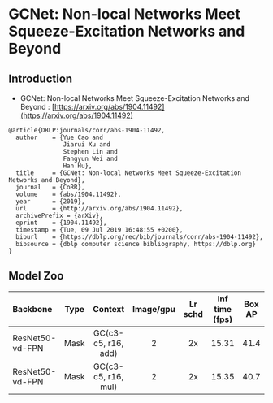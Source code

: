 # GCNet: Non-local Networks Meet Squeeze-Excitation Networks and Beyond

## Introduction

- GCNet: Non-local Networks Meet Squeeze-Excitation Networks and Beyond
: [https://arxiv.org/abs/1904.11492](https://arxiv.org/abs/1904.11492)

```
@article{DBLP:journals/corr/abs-1904-11492,
  author    = {Yue Cao and
               Jiarui Xu and
               Stephen Lin and
               Fangyun Wei and
               Han Hu},
  title     = {GCNet: Non-local Networks Meet Squeeze-Excitation Networks and Beyond},
  journal   = {CoRR},
  volume    = {abs/1904.11492},
  year      = {2019},
  url       = {http://arxiv.org/abs/1904.11492},
  archivePrefix = {arXiv},
  eprint    = {1904.11492},
  timestamp = {Tue, 09 Jul 2019 16:48:55 +0200},
  biburl    = {https://dblp.org/rec/bib/journals/corr/abs-1904-11492},
  bibsource = {dblp computer science bibliography, https://dblp.org}
}
```


## Model Zoo

| Backbone                | Type       |     Context| Image/gpu | Lr schd | Inf time (fps) | Box AP | Mask AP |                           Download                           | Configs |
| :---------------------- | :-------------: |  :-------------:  | :-------: | :-----: | :------------: | :----: | :-----: | :----------------------------------------------------------: | :-----: |
| ResNet50-vd-FPN         | Mask       | GC(c3-c5, r16, add)  |     2     |   2x    |     15.31     |  41.4  |    36.8    | [model](https://paddlemodels.bj.bcebos.com/object_detection/mask_rcnn_r50_vd_fpn_gcb_add_r16_2x.tar) | [config](https://github.com/PaddlePaddle/PaddleDetection/tree/release/2.1/static/configs/gcnet/mask_rcnn_r50_vd_fpn_gcb_add_r16_2x.yml) |
| ResNet50-vd-FPN         | Mask       | GC(c3-c5, r16, mul)  |     2     |   2x    |     15.35     |  40.7  |    36.1    | [model](https://paddlemodels.bj.bcebos.com/object_detection/mask_rcnn_r50_vd_fpn_gcb_mul_r16_2x.tar) | [config](https://github.com/PaddlePaddle/PaddleDetection/tree/release/2.1/static/configs/gcnet/mask_rcnn_r50_vd_fpn_gcb_mul_r16_2x.yml) |
